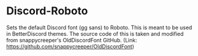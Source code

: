 # Discord-Roboto
Sets the default Discord font (gg sans) to Roboto. This is meant to be used in BetterDiscord themes. 
The source code of this is taken and modified from snappycreeper's OldDiscordFont GitHub. (Link: https://github.com/snappycreeper/OldDiscordFont)
